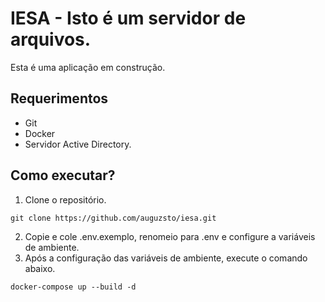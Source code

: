# IESA - Isto é um servidor de arquivos.
Esta é uma aplicação em construção.

## Requerimentos
- Git
- Docker
- Servidor Active Directory.

## Como executar?
1. Clone o repositório.
```
git clone https://github.com/auguzsto/iesa.git
```
2. Copie e cole .env.exemplo, renomeio para .env e configure a variáveis de ambiente.
3. Após a configuração das variáveis de ambiente, execute o comando abaixo.
```
docker-compose up --build -d
```
